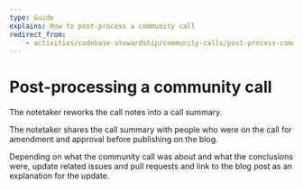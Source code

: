 ```yaml
---
type: Guide
explains: How to post-process a community call
redirect_from:
    - activities/codebase-stewardship/community-calls/post-process-community-call
---
```


# Post-processing a community call

The notetaker reworks the call notes into a call summary.

The notetaker shares the call summary with people who were on the call for amendment and approval before publishing on the blog.

Depending on what the community call was about and what the conclusions were, update related issues and pull requests and link to the blog post as an explanation for the update.

